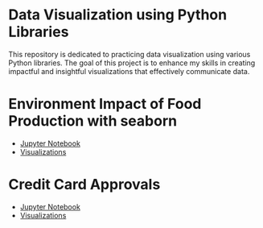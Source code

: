 # Data Visualization using Python Libraries

This repository is dedicated to practicing data visualization using various Python libraries. The goal of this project is to enhance my skills in creating impactful and insightful visualizations that effectively communicate data.

# Environment Impact of Food Production with seaborn
- [Jupyter Notebook](https://github.com/georgemcculloch/Enviroment-Impact-Of-Food-Production/blob/main/food.ipynb)
- [Visualizations](123.com)

# Credit Card Approvals
- [Jupyter Notebook](123.com)
- [Visualizations](123.com)
